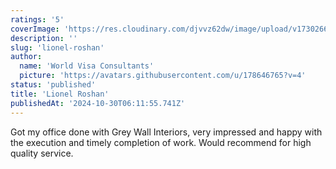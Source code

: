 ```yaml
---
ratings: '5'
coverImage: 'https://res.cloudinary.com/djvvz62dw/image/upload/v1730266664/greywall/reviews/1730266623084_r0fx5y.png'
description: ''
slug: 'lionel-roshan'
author:
  name: 'World Visa Consultants'
  picture: 'https://avatars.githubusercontent.com/u/178646765?v=4'
status: 'published'
title: 'Lionel Roshan'
publishedAt: '2024-10-30T06:11:55.741Z'
---
```


Got my office done with Grey Wall Interiors, very impressed and happy with the execution and timely completion of work. Would recommend for high quality service.